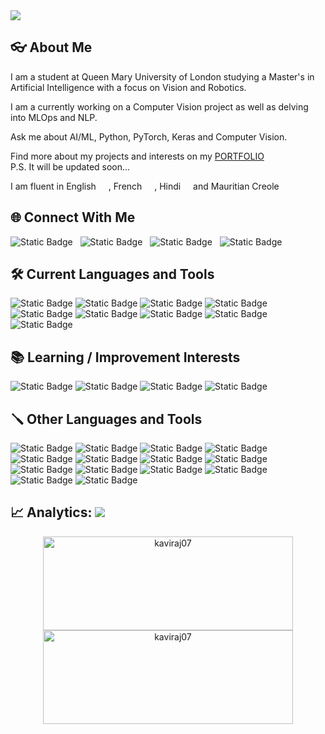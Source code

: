 <img src='github-banner.gif'>

## :eyeglasses: About Me

<p>
I am a student at Queen Mary University of London studying a Master's in Artificial Intelligence with a focus on Vision and Robotics.
</p>

<p>
I am a currently working on a Computer Vision project as well as delving into MLOps and NLP.
</p>

<p>
Ask me about AI/ML, Python, PyTorch, Keras and Computer Vision.
<p>

<p>
Find more about my projects and interests on my  <a href='https://kaviraj07.github.io'>PORTFOLIO</a> <br>P.S. It will be updated soon...
</p> 

<p>
I am fluent in English <img src='https://hatscripts.github.io/circle-flags/flags/uk.svg' width="12"> , French <img src='https://hatscripts.github.io/circle-flags/flags/fr.svg' width="12"> , Hindi <img src='https://hatscripts.github.io/circle-flags/flags/in.svg' width="12"> and Mauritian Creole <img src='https://hatscripts.github.io/circle-flags/flags/mu.svg' width="12">
</p>


## :globe_with_meridians: Connect With Me

![Static Badge](https://img.shields.io/badge/LinkedIn-black?style=flat&logo=linkedin&logoColor=0077B5&logoSize=auto&link=https%3A%2F%2Fwww.linkedin.com%2Fin%2Fkavirajgosaye%2F)
&nbsp;
![Static Badge](https://img.shields.io/badge/X/Twitter-black?style=flat&logo=X&logoSize=auto&link=https%3A%2F%2Ftwitter.com%2Fgosayekaviraj)
&nbsp;
![Static Badge](https://img.shields.io/badge/Stack_Overflow-black?style=flat&logo=stackoverflow&logoSize=auto&link=https%3A%2F%2Fstackoverflow.com%2Fusers%2F14573614)
&nbsp;
![Static Badge](https://img.shields.io/badge/Google_Scholar-black?style=flat&logo=google%20scholar&logoSize=auto&link=https%3A%2F%2Fscholar.google.com%2Fcitations%3Fuser%3D5TbPJhwAAAAJ%26hl%3Den)

## :hammer_and_wrench: Current Languages and Tools

![Static Badge](https://img.shields.io/badge/Python-black?style=flat&logo=Python&logoSize=auto)
![Static Badge](https://img.shields.io/badge/PyTorch-black?style=flat&logo=Pytorch&logoSize=auto)
![Static Badge](https://img.shields.io/badge/TensorFlow-black?style=flat&logo=TensorFlow&logoSize=auto)
![Static Badge](https://img.shields.io/badge/ROS-black?style=flat&logo=ROS&logoSize=auto)
![Static Badge](https://img.shields.io/badge/Scikit--learn-black?style=flat&logo=scikit-learn&logoSize=auto)
![Static Badge](https://img.shields.io/badge/OpenCV-black?style=flat&logo=OpenCV&logoSize=auto)
![Static Badge](https://img.shields.io/badge/Flask-black?style=flat&logo=Flask&logoSize=auto)
![Static Badge](https://img.shields.io/badge/MLflow-black?style=flat&logo=MLflow&logoSize=auto)
![Static Badge](https://img.shields.io/badge/Git-black?style=flat&logo=Git&logoSize=auto)

## :books: Learning / Improvement Interests
![Static Badge](https://img.shields.io/badge/Docker-black?style=flat&logo=Docker&logoSize=auto)
![Static Badge](https://img.shields.io/badge/Kubernetes-black?style=flat&logo=Kubernetes&logoSize=auto)
![Static Badge](https://img.shields.io/badge/LangChain-black?style=flat&logo=LangChain&logoSize=auto)
![Static Badge](https://img.shields.io/badge/CUDA-black?style=flat&logo=nvidia&logoSize=auto)


## :screwdriver: Other  Languages and Tools
![Static Badge](https://img.shields.io/badge/Java-black?style=flat&logo=Java&logoSize=auto)
![Static Badge](https://img.shields.io/badge/C%23-black?style=flat&logo=C%23&logoSize=auto)
![Static Badge](https://img.shields.io/badge/HTML-black?style=flat&logo=HTML5&logoSize=auto)
![Static Badge](https://img.shields.io/badge/CSS-black?style=flat&logo=CSS3&logoColor=%231572B6&logoSize=auto)
![Static Badge](https://img.shields.io/badge/JavaScript-black?style=flat&logo=JavaScript&logoSize=auto)
![Static Badge](https://img.shields.io/badge/PHP-black?style=flat&logo=PHP&logoSize=auto)
![Static Badge](https://img.shields.io/badge/Flutter-black?style=flat&logo=Flutter&logoColor=%2302569B&logoSize=auto)
![Static Badge](https://img.shields.io/badge/Android-black?style=flat&logo=Android&logoSize=auto)
![Static Badge](https://img.shields.io/badge/Firebase-black?style=flat&logo=Firebase&logoColor=%23DD2C00&logoSize=auto)
![Static Badge](https://img.shields.io/badge/PostgreSQL-black?style=flat&logo=PostgreSQL&logoSize=auto)
![Static Badge](https://img.shields.io/badge/MySQL-black?style=flat&logo=MySQL&logoSize=auto)
![Static Badge](https://img.shields.io/badge/GCP-black?style=flat&logo=googlecloud&logoSize=auto)
![Static Badge](https://img.shields.io/badge/Selenium-black?style=flat&logo=Selenium&logoSize=auto)
![Static Badge](https://img.shields.io/badge/.NET-black?style=flat&logo=.NET&logoColor=%23512BD4&logoSize=auto)





## :chart_with_upwards_trend: Analytics:  ![](https://komarev.com/ghpvc/?username=kaviraj07)

<p align="center"><img style="height:150px; width:400px" src="https://github-readme-streak-stats.herokuapp.com/?user=kaviraj07&theme=chartreuse-dark&" alt="kaviraj07" />
<img style="height:150px; width:400px" src="https://github-readme-stats.vercel.app/api/top-langs?username=kaviraj07&theme=chartreuse-dark&show_icons=true&locale=en&layout=compact" alt="kaviraj07" />
</p>


